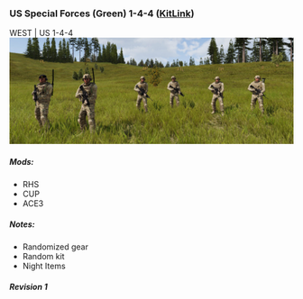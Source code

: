 ### US Special Forces (Green) 1-4-4  ([KitLink](https://raw.githubusercontent.com/rempopo/Gear_Kits_Collection/master/West/US%20Army%20OCP%201-4-4/Kit%20US%20Army%20OCP.sqf))
WEST | US 1-4-4 
<br />
<img src="https://raw.githubusercontent.com/rempopo/Gear_Kits_Collection/master/West/US%20Army%20OCP%201-4-4/usocp_overview.jpg" />

##### Mods:
- RHS
- CUP
- ACE3

##### Notes:
- Randomized gear
- Random kit
- Night Items

##### Revision 1
